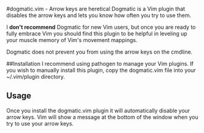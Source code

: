 #dogmatic.vim - Arrow keys are heretical
Dogmatic is a Vim plugin that disables the arrow keys and lets you know how
often you try to use them.

I __don't recommend__ Dogmatic for new Vim users, but once you are ready to
fully embrace Vim you should find this plugin to be helpful in leveling up
your muscle memory of Vim's movement mappings.

Dogmatic does not prevent you from using the arrow keys on the cmdline.

##Installation
I recommend using pathogen to manage your Vim plugins.  If you wish to manually
install this plugin, copy the dogmatic.vim file into your ~/.vim/plugin
directory.

## Usage
Once you install the dogmatic.vim plugin it will automatically disable your
arrow keys. Vim will show a message at the bottom of the window when you try to
use your arrow keys.
